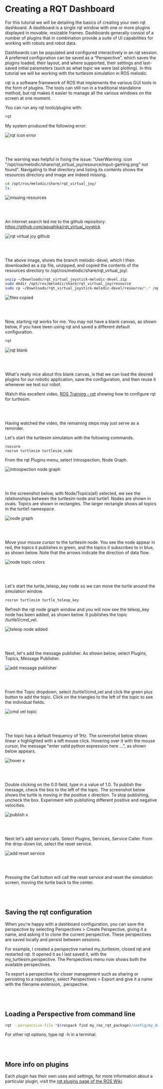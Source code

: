 # Creating a RQT Dashboard

For this tutorial we will be detailing the basics of creating your own rqt dashboard. A dashboard is a single rqt window with one or more plugins displayed in movable, resizable frames. Dashboards generally consist of a number of plugins that in combination provide a suite of UI capabilities for working with robots and robot data.

Dashboards can be populated and configured interactively in an rqt session. A preferred configuration can be saved as a “Perspective”, which saves the plugins loaded, their layout, and where supported, their settings and last-saved initial parameters (such as what topic we were last plotting). In this tutorial we will be working with the turtlesim simulation in ROS melodic.

rqt is a software framework of ROS that implements the various GUI tools in the form of plugins. The tools can still run in a traditional standalone method, but rqt makes it easier to manage all the various windows on the screen at one moment. 



You can run any rqt tools/plugins with:

```bash
rqt
```

My system produced the following error:

![rqt icon error](./images/rqt_icon_error.png)

</br></br>

The warning was helpful in fixing the issue: "UserWarning: icon "/opt/ros/melodic/share/rqt_virtual_joy/resource/input-gaming.png" not found". Navigating to that directory and listing its contents shows the resources directory and image are indeed missing.

```bash
cd /opt/ros/melodic/share/rqt_virtual_joy/
ls
```

![missing resources](./images/no_resources_dir.png)

</br></br>

An internet search led me to the github repository: https://github.com/aquahika/rqt_virtual_joystick


![rqt virtual joy github](./images/rqt_virtual_joy_github.png)

</br></br>

The above image, shows the branch melodic-devel, which I then downloaded as a zip file, unzipped, and copied the contents of the resources directory to /opt/ros/melodic/share/rqt_virtual_joy/. 

```bash
unzip ~/Downloads/rqt_virtual_joystick-melodic-devel.zip
sudo mkdir /opt/ros/melodic/share/rqt_virtual_joy/resource
sudo cp ~/Downloads/rqt_virtual_joystick-melodic-devel/resource/*.* /opt/ros/melodic/share/rqt_virtual_joy/resource/
```

![files copied](./images/files_copied.png)

</br></br>

Now, starting rqt works for me. You may not have a blank canvas, as shown below, if you have been using rqt and saved a different default configuration.

```bash
rqt
```

![rqt blank](./images/rqt_blank.png)

</br></br>

What's really nice about this blank canvas, is that we can load the desired plugins for our robotic application, save the configuration, and then reuse it whenever we test our robot. 

Watch this excellent video, [ROS Training - rqt](https://youtu.be/o90IaCRje2I) showing how to configure rqt for turtlesim.

</br></br>

Having watched the video, the remaining steps may just serve as a reminder.

Let's start the turtlesim simulation with the following commands.

```
roscore
rosrun turtlesim turtlesim_node
```

From the rqt Plugins menu, select Introspection, Node Graph.

![introspection node graph](./images/introspection_node_graph.png)

</br></br>

In the screenshot below, with Node/Topics(all) selected, we see the relationships between the turtlesim node and turtle1. Nodes are shown in ovals. Topics are shown in rectangles. The larger rectangle shows all topics in the turtle1 namespace.

![node graph](./images/node_graph.png)

</br></br>


Move your mouse cursor to the turtlesim node. You see the node appear in red, the topics it publishes in green, and the topics it subscribes to in blue, as shown below. Note that the arrows indicate the direction of data flow.

![node topic colors](./images/node_topic_colors.png)

</br></br>

Let's start the turtle_teleop_key node so we can move the turtle around the simulation window.

```bash
rosrun turtlesim turtle_teleop_key
```

Refresh the rqt node graph window and you will now see the teleop_key node has been added, as shown below. It publishes the topic /turtle1/cmd_vel.

![teleop node added](./images/teleop_node_added.png)

</br></br>

Next, let's add the message publisher. As shown below, select Plugins, Topics, Message Publisher.

![add message publisher](./images/add_message_publisher.png)

</br></br>

From the Topic dropdown, select /turtle1/cmd_vel and click the green plus button to add the topic. Click on the triangles to the left of the topic to see the individual fields.

![cmd vel topic](./images/cmd_vel_topic.png)

</br></br>

The topic has a default frequency of 1Hz. The screenshot below shows linear x highlighted with a left mouse click. Hovering over it with the mouse cursor, the message "enter valid python expression here ...", as shown below appears.

![hover x](./images/hover_x.png)

</br></br>

Double clicking on the 0.0 field, type in a value of 1.0. To publish the message, check the box to the left of the topic. The screenshot below shows the turtle is moving in the positive x direction. To stop publishing, uncheck the box. Experiment with publishing different positive and negative velocities.

![publish x](./images/publish_x.png)

</br></br>

Next let's add service calls. Select Plugins, Services, Service Caller. From the drop-down list, select the reset service.

![add reset service](./images/add_reset.png)

</br></br>

Pressing the Call button will call the reset service and reset the simulation screen, moving the turtle back to the center.

</br></br>

## Saving the rqt configuration

When you’re happy with a dashboard configuration, you can save the perspective by selecting Perspectives > Create Perspective, giving it a name, and asking it to clone the current perspective. These perspectives are saved locally and persist between sessions.

For example, I created a perspective named my_turtlesim, closed rqt and restarted rqt. It opened it as I last saved it, with the my_turtlesim.perspective. The Perspectives menu now shows both the available perspectives.

To export a perspective for closer management such as sharing or persisting to a repository, select Perspectives > Export and give it a name with the filename extension, .perspective.

</br></br>

## Loading a Perspective from command line

```bash
rqt --perspective-file "$(rospack find my_ros_rqt_package)/config/my_dashboard.perspective"
```

For other rqt options, type rqt -h in a terminal.

</br></br>

## More info on plugins

Each plugin has their own uses and settings, for more information about a particular plugin, visit the [rqt plugins page of the ROS Wiki](http://wiki.ros.org/rqt/Plugins). 

